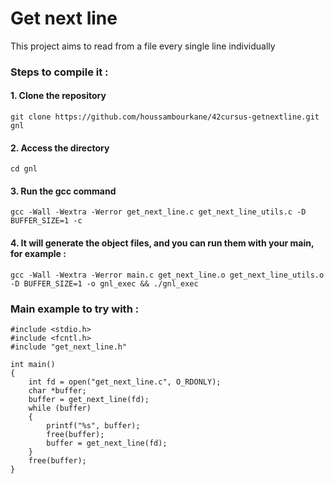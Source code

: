 # Get next line
This project aims to read from a file every single line individually
### Steps to compile it :
#### 1. Clone the repository
```
git clone https://github.com/houssambourkane/42cursus-getnextline.git gnl
```
#### 2. Access the directory
```
cd gnl
```
#### 3. Run the gcc command
```
gcc -Wall -Wextra -Werror get_next_line.c get_next_line_utils.c -D BUFFER_SIZE=1 -c
```
#### 4. It will generate the object files, and you can run them with your main, for example :
```
gcc -Wall -Wextra -Werror main.c get_next_line.o get_next_line_utils.o -D BUFFER_SIZE=1 -o gnl_exec && ./gnl_exec
 ```

### Main example to try with :
```
#include <stdio.h>
#include <fcntl.h>
#include "get_next_line.h"

int main()
{
    int fd = open("get_next_line.c", O_RDONLY);
    char *buffer;
    buffer = get_next_line(fd);
    while (buffer)
    {
        printf("%s", buffer);
        free(buffer);
        buffer = get_next_line(fd);
    }
    free(buffer);
}
```

